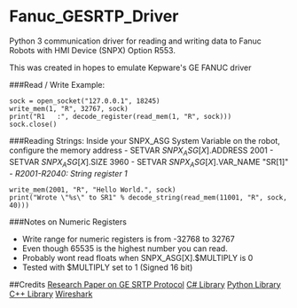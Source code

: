 # Fanuc_GESRTP_Driver
Python 3 communication driver for reading and writing data to Fanuc Robots with HMI Device (SNPX) Option R553.

This was created in hopes to emulate Kepware's GE FANUC driver

###Read / Write Example:
```
sock = open_socket("127.0.0.1", 18245)
write_mem(1, "R", 32767, sock)
print("R1   :", decode_register(read_mem(1, "R", sock)))
sock.close()
```


###Reading Strings:
Inside your SNPX_ASG System Variable on the robot, configure the memory address
    - SETVAR $SNPX_ASG[X].$ADDRESS 2001
    - SETVAR $SNPX_ASG[X].$SIZE 3960
    - SETVAR $SNPX_ASG[X].$VAR_NAME "SR[1]"
    - *R2001-R2040: String register 1*
```
write_mem(2001, "R", "Hello World.", sock)
print("Wrote \"%s\" to SR1" % decode_string(read_mem(11001, "R", sock, 40)))
```

###Notes on Numeric Registers
- Write range for numeric registers is from -32768 to 32767
- Even though 65535 is the highest number you can read.
- Probably wont read floats when SNPX_ASG[X].$MULTIPLY is 0
- Tested with $MULTIPLY set to 1 (Signed 16 bit)

##Credits
[Research Paper on GE SRTP Protocol](https://www.sciencedirect.com/science/article/pii/S1742287617301925?via%3Dihub)
[C# Library](https://github.com/kkuba91/uGESRTP)
[Python Library](https://github.com/TheMadHatt3r/ge-ethernet-SRTP)
[C++ Library](https://github.com/sharonh102/gesrtp_session_simulator)
[Wireshark](https://www.wireshark.org/)
